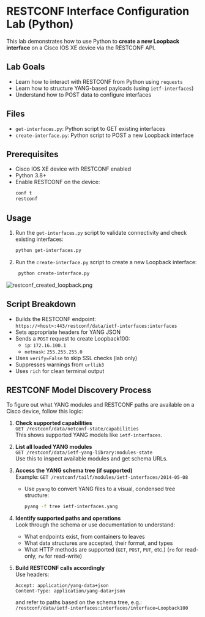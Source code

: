 # RESTCONF Interface Configuration Lab (Python)

This lab demonstrates how to use Python to **create a new Loopback interface** on a Cisco IOS XE device via the RESTCONF API.

## Lab Goals

- Learn how to interact with RESTCONF from Python using `requests`
- Learn how to structure YANG-based payloads (using `ietf-interfaces`)
- Understand how to POST data to configure interfaces

## Files

- `get-interfaces.py`: Python script to GET existing interfaces
- `create-interface.py`: Python script to POST a new Loopback interface

## Prerequisites

- Cisco IOS XE device with RESTCONF enabled
- Python 3.8+
- Enable RESTCONF on the device:
  ```bash
  conf t
  restconf
  ```

## Usage

1. Run the `get-interfaces.py` script to validate connectivity and check existing interfaces:
   ```bash
   python get-interfaces.py
   ```
   
2. Run the `create-interface.py` script to create a new Loopback interface:
   ```bash
    python create-interface.py
    ```

![restconf_created_loopback.png](../../IMAGES/restconf_created_loopback.png)

## Script Breakdown

- Builds the RESTCONF endpoint:  
  `https://<host>:443/restconf/data/ietf-interfaces:interfaces`
- Sets appropriate headers for YANG JSON
- Sends a `POST` request to create Loopback100:
  - `ip`: `172.16.100.1`
  - `netmask`: `255.255.255.0`
- Uses `verify=False` to skip SSL checks (lab only)
- Suppresses warnings from `urllib3`
- Uses `rich` for clean terminal output

## RESTCONF Model Discovery Process

To figure out what YANG modules and RESTCONF paths are available on a Cisco device, follow this logic:

1. **Check supported capabilities**  
   `GET /restconf/data/netconf-state/capabilities`  
   This shows supported YANG models like `ietf-interfaces`.

2. **List all loaded YANG modules**  
   `GET /restconf/data/ietf-yang-library:modules-state`  
   Use this to inspect available modules and get schema URLs.

3. **Access the YANG schema tree (if supported)**  
   Example: `GET /restconf/tailf/modules/ietf-interfaces/2014-05-08`
    - Use `pyang` to convert YANG files to a visual, condensed tree structure:
      ```bash
      pyang -f tree ietf-interfaces.yang
      ```

4. **Identify supported paths and operations**  
   Look through the schema or use documentation to understand:
   - What endpoints exist, from containers to leaves
   - What data structures are accepted, their format, and types
   - What HTTP methods are supported (`GET`, `POST`, `PUT`, etc.) (`ro` for read-only, `rw` for read-write)

5. **Build RESTCONF calls accordingly**  
   Use headers:
   ```http
   Accept: application/yang-data+json
   Content-Type: application/yang-data+json
   ```
   and refer to paths based on the schema tree, e.g.:  
   `/restconf/data/ietf-interfaces:interfaces/interface=Loopback100`
